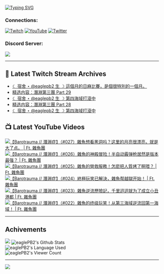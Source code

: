<!--### Hello people, I'm EaglePB2 - The one who building something for fun 👋
Thank you for standby for this profile.   
The purpose of this profile is coming soon.   
You may come back later, as you wish if this readme.md is updated.   -->

<a href="https://git.io/typing-svg"><img src="https://readme-typing-svg.herokuapp.com?font=Fira+Code&duration=1000&pause=5000&vCenter=true&random=false&width=500&lines=%F0%9F%91%8B+Hello+Everyone%2C+I'm+EaglePB2.;%F0%9F%99%87+Thank+you+for+stopping+by+my+profile.+;%F0%9F%94%AD+%3D%3D%3D%3D+%F0%9F%94%AD;%F0%9F%91%8B+%E4%BD%A0%E5%A5%BD%EF%BC%8C%E6%AD%A1%E8%BF%8E%E4%BE%86%E5%88%B0%E6%88%91%E7%9A%84%E4%BB%A3%E7%A2%BC%E5%BA%AB%E3%80%82;%F0%9F%99%87+%E6%84%9F%E8%AC%9D%E5%89%8D%E4%BE%86%E5%8F%83%E8%A7%80%E5%B0%8F%E5%B1%8B+owo~" alt="Typing SVG" /></a>

### Connections:

[![Twitch](https://img.shields.io/badge/Twitch-9347FF?style=flat-square&logo=twitch&logoColor=white)](https://www.twitch.tv/eaglepb2)
[![YouTube](https://img.shields.io/badge/YouTube-%23FF0000.svg?style=flat-square&logo=YouTube&logoColor=white)](https://www.youtube.com/eaglepb2)
[![Twitter](https://img.shields.io/badge/Twitter-%231DA1F2.svg?style=flat-square&logo=Twitter&logoColor=white)](https://twitter.com/eaglepb2)

### Discord Server:

[![](https://invidget.switchblade.xyz/qKrub9b?theme=dark&language=ch)](https://discord.gg/qKrub9b)

---

## 👾 Latest Twitch Stream Archives
<!-- TWITCH:START -->
- [☾ 宿舍 ⋆ @eaglepb2 生 ☽ 這個月的日麻比賽，是個很特別的一個月。](https://www.twitch.tv/videos/2265707576)
- [精选内容：潛淵第三團 Part 29](https://www.twitch.tv/videos/2263532491)
- [☾ 宿舍 ⋆ @eaglepb2 生 ☽ 第四海域打滾中](https://www.twitch.tv/videos/2263323537)
- [精选内容：潛淵第三團 Part 28](https://www.twitch.tv/videos/2262733238)
- [☾ 宿舍 ⋆ @eaglepb2 生 ☽ 第四海域打滾中](https://www.twitch.tv/videos/2262450024)
<!-- TWITCH:END -->



## 📺 Latest YouTube Videos
<!-- YOUTUBE:START -->
<!-- YOUTUBE:END -->

<!-- BEGIN YOUTUBE-CARDS -->
<a href="https://www.youtube.com/watch?v=B7MMy_KDkQc">
  <picture>
    <source media="(prefers-color-scheme: dark)" srcset="https://ytcards.demolab.com/?id=B7MMy_KDkQc&title=%E3%80%90Barotrauma+%2F%2F+%E6%BD%9B%E6%B7%B5%E7%97%87%E3%80%91%EF%BC%88%23027%EF%BC%89%E9%9B%9C%E9%AD%9A%E6%83%B3%E7%9C%8B%E9%BB%91%E6%B4%9E%E5%90%97%EF%BC%9F%E8%BF%99%E9%87%8C%E7%9A%84%E6%9C%88%E4%BA%AE%E5%BE%88%E6%BC%82%E4%BA%AE%EF%BC%8C%E5%B0%B1%E6%98%AF%E5%A4%A7%E4%BA%86%E7%82%B9%E3%80%82+%7C+Ft.+%E9%9B%9C%E9%AD%9A%E5%9C%98&lang=zh&timestamp=1727844219&background_color=%230d1117&title_color=%23ffffff&stats_color=%23dedede&max_title_lines=1&width=250&border_radius=5&duration=11471">
    <img src="https://ytcards.demolab.com/?id=B7MMy_KDkQc&title=%E3%80%90Barotrauma+%2F%2F+%E6%BD%9B%E6%B7%B5%E7%97%87%E3%80%91%EF%BC%88%23027%EF%BC%89%E9%9B%9C%E9%AD%9A%E6%83%B3%E7%9C%8B%E9%BB%91%E6%B4%9E%E5%90%97%EF%BC%9F%E8%BF%99%E9%87%8C%E7%9A%84%E6%9C%88%E4%BA%AE%E5%BE%88%E6%BC%82%E4%BA%AE%EF%BC%8C%E5%B0%B1%E6%98%AF%E5%A4%A7%E4%BA%86%E7%82%B9%E3%80%82+%7C+Ft.+%E9%9B%9C%E9%AD%9A%E5%9C%98&lang=zh&timestamp=1727844219&background_color=%23ffffff&title_color=%2324292f&stats_color=%2357606a&max_title_lines=1&width=250&border_radius=5&duration=11471" alt="【Barotrauma // 潛淵症】（#027）雜魚想看黑洞吗？这里的月亮很漂亮，就是大了点。 | Ft. 雜魚團" title="【Barotrauma // 潛淵症】（#027）雜魚想看黑洞吗？这里的月亮很漂亮，就是大了点。 | Ft. 雜魚團">
  </picture>
</a>
<a href="https://www.youtube.com/watch?v=wtE3QGDogs4">
  <picture>
    <source media="(prefers-color-scheme: dark)" srcset="https://ytcards.demolab.com/?id=wtE3QGDogs4&title=%E3%80%90Barotrauma+%2F%2F+%E6%BD%9B%E6%B7%B5%E7%97%87%E3%80%91%EF%BC%88%23026%EF%BC%89%E9%9B%9C%E9%AD%9A%E7%9A%84%E7%A5%9E%E6%AE%BF%E5%86%92%E9%99%A9%EF%BC%81%E5%8D%8A%E8%87%AA%E5%8A%A8%E9%9C%B0%E5%BC%B9%E6%9E%AA%E5%B1%85%E7%84%B6%E6%98%AF%E7%89%88%E6%9C%AC%E6%9C%80%E5%BC%BA%EF%BC%9F+%7C+Ft.+%E9%9B%9C%E9%AD%9A%E5%9C%98&lang=zh&timestamp=1727766130&background_color=%230d1117&title_color=%23ffffff&stats_color=%23dedede&max_title_lines=1&width=250&border_radius=5&duration=17714">
    <img src="https://ytcards.demolab.com/?id=wtE3QGDogs4&title=%E3%80%90Barotrauma+%2F%2F+%E6%BD%9B%E6%B7%B5%E7%97%87%E3%80%91%EF%BC%88%23026%EF%BC%89%E9%9B%9C%E9%AD%9A%E7%9A%84%E7%A5%9E%E6%AE%BF%E5%86%92%E9%99%A9%EF%BC%81%E5%8D%8A%E8%87%AA%E5%8A%A8%E9%9C%B0%E5%BC%B9%E6%9E%AA%E5%B1%85%E7%84%B6%E6%98%AF%E7%89%88%E6%9C%AC%E6%9C%80%E5%BC%BA%EF%BC%9F+%7C+Ft.+%E9%9B%9C%E9%AD%9A%E5%9C%98&lang=zh&timestamp=1727766130&background_color=%23ffffff&title_color=%2324292f&stats_color=%2357606a&max_title_lines=1&width=250&border_radius=5&duration=17714" alt="【Barotrauma // 潛淵症】（#026）雜魚的神殿冒险！半自动霰弹枪居然是版本最强？ | Ft. 雜魚團" title="【Barotrauma // 潛淵症】（#026）雜魚的神殿冒险！半自动霰弹枪居然是版本最强？ | Ft. 雜魚團">
  </picture>
</a>
<a href="https://www.youtube.com/watch?v=WuZgDQ8nye4">
  <picture>
    <source media="(prefers-color-scheme: dark)" srcset="https://ytcards.demolab.com/?id=WuZgDQ8nye4&title=%E3%80%90Barotrauma+%2F%2F+%E6%BD%9B%E6%B7%B5%E7%97%87%E3%80%91%EF%BC%88%23025%EF%BC%89%E9%9B%9C%E9%AD%9A%E7%9A%84%E7%87%9F%E6%95%91%E6%9C%8D%E5%8B%99%EF%BC%81%E6%80%8E%E9%BA%BD%E6%8A%8A%E4%BA%BA%E8%B3%AA%E7%83%A4%E4%BA%86%E5%95%8A%E5%96%82%EF%BC%9F+%7C+Ft.+%E9%9B%9C%E9%AD%9A%E5%9C%98&lang=zh&timestamp=1727679233&background_color=%230d1117&title_color=%23ffffff&stats_color=%23dedede&max_title_lines=1&width=250&border_radius=5&duration=16641">
    <img src="https://ytcards.demolab.com/?id=WuZgDQ8nye4&title=%E3%80%90Barotrauma+%2F%2F+%E6%BD%9B%E6%B7%B5%E7%97%87%E3%80%91%EF%BC%88%23025%EF%BC%89%E9%9B%9C%E9%AD%9A%E7%9A%84%E7%87%9F%E6%95%91%E6%9C%8D%E5%8B%99%EF%BC%81%E6%80%8E%E9%BA%BD%E6%8A%8A%E4%BA%BA%E8%B3%AA%E7%83%A4%E4%BA%86%E5%95%8A%E5%96%82%EF%BC%9F+%7C+Ft.+%E9%9B%9C%E9%AD%9A%E5%9C%98&lang=zh&timestamp=1727679233&background_color=%23ffffff&title_color=%2324292f&stats_color=%2357606a&max_title_lines=1&width=250&border_radius=5&duration=16641" alt="【Barotrauma // 潛淵症】（#025）雜魚的營救服務！怎麽把人質烤了啊喂？ | Ft. 雜魚團" title="【Barotrauma // 潛淵症】（#025）雜魚的營救服務！怎麽把人質烤了啊喂？ | Ft. 雜魚團">
  </picture>
</a>
<a href="https://www.youtube.com/watch?v=r7KDtOaFrus">
  <picture>
    <source media="(prefers-color-scheme: dark)" srcset="https://ytcards.demolab.com/?id=r7KDtOaFrus&title=%E3%80%90Barotrauma+%2F%2F+%E6%BD%9B%E6%B7%B5%E7%97%87%E3%80%91%EF%BC%88%23024%EF%BC%89%E7%B5%82%E6%A5%B5%E7%8E%A9%E7%AC%91%E5%B7%B2%E8%A7%A3%E6%B1%BA%EF%BC%8C%E9%9B%9C%E9%AD%9A%E5%B8%AE%E8%B6%8A%E7%8D%84%E5%BC%80%E5%A7%8B%EF%BC%81+%7C+Ft.+%E9%9B%9C%E9%AD%9A%E5%9C%98&lang=zh&timestamp=1727600123&background_color=%230d1117&title_color=%23ffffff&stats_color=%23dedede&max_title_lines=1&width=250&border_radius=5&duration=21930">
    <img src="https://ytcards.demolab.com/?id=r7KDtOaFrus&title=%E3%80%90Barotrauma+%2F%2F+%E6%BD%9B%E6%B7%B5%E7%97%87%E3%80%91%EF%BC%88%23024%EF%BC%89%E7%B5%82%E6%A5%B5%E7%8E%A9%E7%AC%91%E5%B7%B2%E8%A7%A3%E6%B1%BA%EF%BC%8C%E9%9B%9C%E9%AD%9A%E5%B8%AE%E8%B6%8A%E7%8D%84%E5%BC%80%E5%A7%8B%EF%BC%81+%7C+Ft.+%E9%9B%9C%E9%AD%9A%E5%9C%98&lang=zh&timestamp=1727600123&background_color=%23ffffff&title_color=%2324292f&stats_color=%2357606a&max_title_lines=1&width=250&border_radius=5&duration=21930" alt="【Barotrauma // 潛淵症】（#024）終極玩笑已解決，雜魚帮越獄开始！ | Ft. 雜魚團" title="【Barotrauma // 潛淵症】（#024）終極玩笑已解決，雜魚帮越獄开始！ | Ft. 雜魚團">
  </picture>
</a>
<a href="https://www.youtube.com/watch?v=4xVHqQlE-7M">
  <picture>
    <source media="(prefers-color-scheme: dark)" srcset="https://ytcards.demolab.com/?id=4xVHqQlE-7M&title=%E3%80%90Barotrauma+%2F%2F+%E6%BD%9B%E6%B7%B5%E7%97%87%E3%80%91%EF%BC%88%23023%EF%BC%89%E9%9B%9C%E9%AD%9A%E9%80%86%E6%B5%81%E6%AD%B7%E9%9A%AA%E8%A8%98%EF%BC%8C%E5%8D%83%E9%87%8C%E8%BF%A2%E8%BF%A2%E5%B0%B1%E4%B8%BA%E4%BA%86%E6%88%90%E7%AB%8B%E5%B0%8F%E4%B8%91%E6%B8%AF%E9%83%BD+%7C+Ft.+%E9%9B%9C%E9%AD%9A%E5%9C%98&lang=zh&timestamp=1727509684&background_color=%230d1117&title_color=%23ffffff&stats_color=%23dedede&max_title_lines=1&width=250&border_radius=5&duration=20919">
    <img src="https://ytcards.demolab.com/?id=4xVHqQlE-7M&title=%E3%80%90Barotrauma+%2F%2F+%E6%BD%9B%E6%B7%B5%E7%97%87%E3%80%91%EF%BC%88%23023%EF%BC%89%E9%9B%9C%E9%AD%9A%E9%80%86%E6%B5%81%E6%AD%B7%E9%9A%AA%E8%A8%98%EF%BC%8C%E5%8D%83%E9%87%8C%E8%BF%A2%E8%BF%A2%E5%B0%B1%E4%B8%BA%E4%BA%86%E6%88%90%E7%AB%8B%E5%B0%8F%E4%B8%91%E6%B8%AF%E9%83%BD+%7C+Ft.+%E9%9B%9C%E9%AD%9A%E5%9C%98&lang=zh&timestamp=1727509684&background_color=%23ffffff&title_color=%2324292f&stats_color=%2357606a&max_title_lines=1&width=250&border_radius=5&duration=20919" alt="【Barotrauma // 潛淵症】（#023）雜魚逆流歷險記，千里迢迢就为了成立小丑港都 | Ft. 雜魚團" title="【Barotrauma // 潛淵症】（#023）雜魚逆流歷險記，千里迢迢就为了成立小丑港都 | Ft. 雜魚團">
  </picture>
</a>
<a href="https://www.youtube.com/watch?v=g8naOE4VkEE">
  <picture>
    <source media="(prefers-color-scheme: dark)" srcset="https://ytcards.demolab.com/?id=g8naOE4VkEE&title=%E3%80%90Barotrauma+%2F%2F+%E6%BD%9B%E6%B7%B5%E7%97%87%E3%80%91%EF%BC%88%23022%EF%BC%89%E9%9B%9C%E9%AD%9A%E7%9A%84%E7%BB%88%E7%BA%A7%E7%8E%A9%E7%AC%91%EF%BC%81%E4%BB%8E%E7%AC%AC%E4%B8%89%E6%B5%B7%E5%9F%9F%E9%80%86%E6%B5%81%E5%9B%9E%E7%AC%AC%E4%B8%80%E6%B5%B7%E5%9F%9F%EF%BC%81+%7C+Ft.+%E9%9B%9C%E9%AD%9A%E5%9C%98&lang=zh&timestamp=1727422811&background_color=%230d1117&title_color=%23ffffff&stats_color=%23dedede&max_title_lines=1&width=250&border_radius=5&duration=20392">
    <img src="https://ytcards.demolab.com/?id=g8naOE4VkEE&title=%E3%80%90Barotrauma+%2F%2F+%E6%BD%9B%E6%B7%B5%E7%97%87%E3%80%91%EF%BC%88%23022%EF%BC%89%E9%9B%9C%E9%AD%9A%E7%9A%84%E7%BB%88%E7%BA%A7%E7%8E%A9%E7%AC%91%EF%BC%81%E4%BB%8E%E7%AC%AC%E4%B8%89%E6%B5%B7%E5%9F%9F%E9%80%86%E6%B5%81%E5%9B%9E%E7%AC%AC%E4%B8%80%E6%B5%B7%E5%9F%9F%EF%BC%81+%7C+Ft.+%E9%9B%9C%E9%AD%9A%E5%9C%98&lang=zh&timestamp=1727422811&background_color=%23ffffff&title_color=%2324292f&stats_color=%2357606a&max_title_lines=1&width=250&border_radius=5&duration=20392" alt="【Barotrauma // 潛淵症】（#022）雜魚的终级玩笑！从第三海域逆流回第一海域！ | Ft. 雜魚團" title="【Barotrauma // 潛淵症】（#022）雜魚的终级玩笑！从第三海域逆流回第一海域！ | Ft. 雜魚團">
  </picture>
</a>
<!-- END YOUTUBE-CARDS -->

---

## Achivements
[![](https://github-profile-trophy.vercel.app/?username=eaglepb2&theme=monokai&no-bg=true&&title=Repositories,Issues,Commit,MultiLanguage)](https://github.com/anuraghazra/github-readme-stats)
<img align="center" alt="eaglePB2's Github Stats" src="https://github-readme-stats.vercel.app/api?username=eaglePB2&show_icons=true&hide_border=true&theme=merko" />
<br>
<img align="center" alt="eaglePB2's Language Used" src="https://github-readme-stats.vercel.app/api/top-langs/?username=eaglePB2&show_icons=true&hide_border=true&theme=merko&layout=compact&langs_count=8" />
<br>
<img align="center" alt="eaglePB2's Viewer Count" src="https://visitcount.itsvg.in/api?id=eaglepb2&label=Profile%20Views&color=3&icon=5&pretty=true" />

<hr>

<!-- RANDOMQUOTE:START -->
![](https://quotes-github-readme.vercel.app/api?type=horizontal&theme=merko)
<!-- RANDOMQUOTE:END -->


<!--
       _____   _   _   _____       _____   _   _   ____   
      |_   _| | | | | |  ___|     |  ___| | \ | | |  _  \  
        | |   | |_| | | |___      | |___  |  \| | | | | | 
        | |   |  _  | |  ___|     |  ___| |     | | | | | 
        | |   | | | | | |___      | |___  | |\  | | |_| | 
        |_|   |_| |_| |_____|     |_____| |_| \_| |____ / 
      
-->
